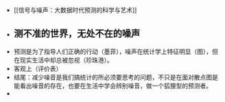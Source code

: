 - [[信号与噪声：大数据时代预测的科学与艺术]]
- ## 测不准的世界，无处不在的噪声
- 预测是为了指导人们正确的行动（墨菲），噪声在统计学上特征明显（图），但在现实生活中却总被忽视（珍珠港）。
- 客观上（评价表）
- 结尾：减少噪音是我们搞统计的所必须要思考的问题，不只是在面对散点图是能看出噪音的存在，也要在生活中学会辨别噪音，做一个狐狸型的预测者。
-